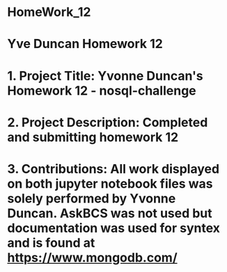# HomeWork_12
# Yve Duncan Homework 12

# 1. Project Title: Yvonne Duncan's Homework 12 - nosql-challenge

# 2. Project Description: Completed and submitting homework 12

# 3. Contributions: All work displayed on both jupyter notebook files was solely performed by Yvonne Duncan. AskBCS was not used but documentation was used for syntex and is found at https://www.mongodb.com/